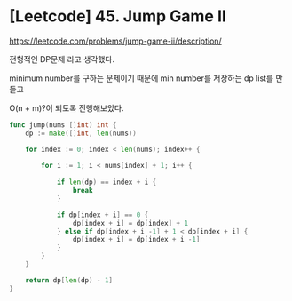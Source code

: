 # [Leetcode] 45. Jump Game II


https://leetcode.com/problems/jump-game-ii/description/

<!--more-->

전형적인 DP문제 라고 생각했다. 

minimum number를 구하는 문제이기 때문에 min number를 저장하는 dp list를 만들고 

O(n + m)?이 되도록 진행해보았다.

```go
func jump(nums []int) int {
    dp := make([]int, len(nums))

    for index := 0; index < len(nums); index++ {
        
        for i := 1; i < nums[index] + 1; i++ {
            
            if len(dp) == index + i {
                break
            }

            if dp[index + i] == 0 {
                dp[index + i] = dp[index] + 1
            } else if dp[index + i -1] + 1 < dp[index + i] {
                dp[index + i] = dp[index + i -1]
            } 
        }
    }

    return dp[len(dp) - 1]
}
```
